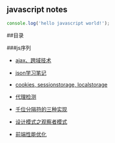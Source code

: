 ## javascript notes

```javascript
console.log('hello javascript world!');
```

##目录

###js序列

* [ajax、跨域技术](https://github.com/ixlei/jsnotes/blob/master/ajax.md)

* [json学习笔记](https://github.com/ixlei/jsnotes/blob/master/json.md)

* [cookies, sessionstorage, localstorage](https://github.com/ixlei/jsnotes/blob/master/storage.md)

* [代理检测](https://github.com/ixlei/jsnotes/blob/master/ua.md)

* [千位分隔符的三种实现](https://github.com/ixlei/jsnotes/blob/master/thousandBitSeparator.md)

* [设计模式之观察者模式](https://github.com/ixlei/jsnotes/blob/master/observer-pattern.md)

* [前端性能优化](https://github.com/ixlei/jsnotes/blob/master/front_end_Performance_optimizationmd.md)